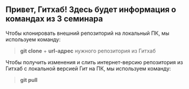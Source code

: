 ## Привет, Гитхаб! Здесь будет информация о командах из 3 семинара  

Чтобы клонировать внешний репозиторий на  локальный ПК, мы используем команду:  
> **git clone** + **url-адрес** нужного репозитория из Гитхаб

Чтобы получить изменения и слить интернет-версию репозитория из Гитхаб с локальной версией Гит на ПК, мы используем команду:  
> **git pull** 
